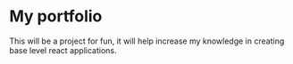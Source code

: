 # My portfolio
This will be a project for fun, it will help increase my knowledge in creating base level react applications.

